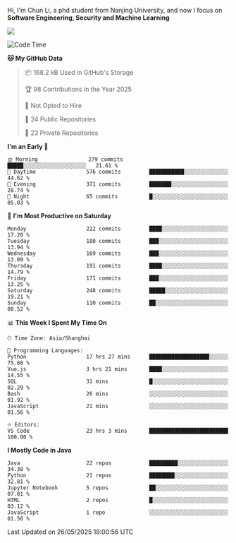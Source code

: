 Hi, I'm Chun Li, a phd student from Nanjing University, and now I focus on **Software Engineering, Security and Machine Learning**

<!--![GitHub Snake Light](https://github.com/pppppkun/pppppkun/blob/output/github-snake.svg#gh-light-mode-only)-->
<!--![GitHub Snake dark](https://github.com/pppppkun/pppppkun/blob/output/github-snake-dark.svg#gh-dark-mode-only)-->

![](https://komarev.com/ghpvc/?username=pppppkun)
<!--START_SECTION:waka-->
![Code Time](http://img.shields.io/badge/Code%20Time-2%2C103%20hrs%2021%20mins-blue)

**🐱 My GitHub Data** 

> 📦 168.2 kB Used in GitHub's Storage 
 > 
> 🏆 98 Contributions in the Year 2025
 > 
> 🚫 Not Opted to Hire
 > 
> 📜 24 Public Repositories 
 > 
> 🔑 23 Private Repositories 
 > 
**I'm an Early 🐤** 

```text
🌞 Morning                279 commits         █████░░░░░░░░░░░░░░░░░░░░   21.61 % 
🌆 Daytime                576 commits         ███████████░░░░░░░░░░░░░░   44.62 % 
🌃 Evening                371 commits         ███████░░░░░░░░░░░░░░░░░░   28.74 % 
🌙 Night                  65 commits          █░░░░░░░░░░░░░░░░░░░░░░░░   05.03 % 
```
📅 **I'm Most Productive on Saturday** 

```text
Monday                   222 commits         ████░░░░░░░░░░░░░░░░░░░░░   17.20 % 
Tuesday                  180 commits         ███░░░░░░░░░░░░░░░░░░░░░░   13.94 % 
Wednesday                169 commits         ███░░░░░░░░░░░░░░░░░░░░░░   13.09 % 
Thursday                 191 commits         ████░░░░░░░░░░░░░░░░░░░░░   14.79 % 
Friday                   171 commits         ███░░░░░░░░░░░░░░░░░░░░░░   13.25 % 
Saturday                 248 commits         █████░░░░░░░░░░░░░░░░░░░░   19.21 % 
Sunday                   110 commits         ██░░░░░░░░░░░░░░░░░░░░░░░   08.52 % 
```


📊 **This Week I Spent My Time On** 

```text
🕑︎ Time Zone: Asia/Shanghai

💬 Programming Languages: 
Python                   17 hrs 27 mins      ███████████████████░░░░░░   75.68 % 
Vue.js                   3 hrs 21 mins       ████░░░░░░░░░░░░░░░░░░░░░   14.55 % 
SQL                      31 mins             █░░░░░░░░░░░░░░░░░░░░░░░░   02.29 % 
Bash                     26 mins             ░░░░░░░░░░░░░░░░░░░░░░░░░   01.92 % 
JavaScript               21 mins             ░░░░░░░░░░░░░░░░░░░░░░░░░   01.56 % 

🔥 Editors: 
VS Code                  23 hrs 3 mins       █████████████████████████   100.00 % 
```

**I Mostly Code in Java** 

```text
Java                     22 repos            █████████░░░░░░░░░░░░░░░░   34.38 % 
Python                   21 repos            ████████░░░░░░░░░░░░░░░░░   32.81 % 
Jupyter Notebook         5 repos             ██░░░░░░░░░░░░░░░░░░░░░░░   07.81 % 
HTML                     2 repos             █░░░░░░░░░░░░░░░░░░░░░░░░   03.12 % 
JavaScript               1 repo              ░░░░░░░░░░░░░░░░░░░░░░░░░   01.56 % 
```




 Last Updated on 26/05/2025 19:00:56 UTC
<!--END_SECTION:waka-->

